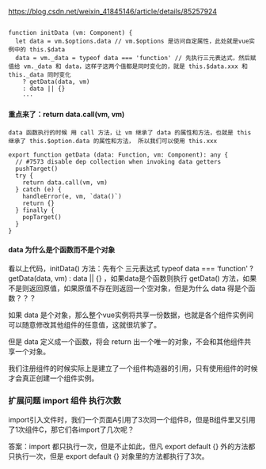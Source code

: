 https://blog.csdn.net/weixin_41845146/article/details/85257924

```

function initData (vm: Component) {
  let data = vm.$options.data // vm.$options 是访问自定属性，此处就是vue实例中的 this.$data
  data = vm._data = typeof data === 'function' // 先执行三元表达式，然后赋值给 vm._data 和 data，这样子这两个值都是同时变化的，就是 this.$data.xxx 和 this._data 同时变化
    ? getData(data, vm)
    : data || {}
    ···
```
#### 重点来了：return data.call(vm, vm)
    data 函数执行的时候 用 call 方法，让 vm 继承了 data 的属性和方法，也就是 this 继承了 this.$option.data 的属性和方法， 所以我们可以使用 this.xxx

```
export function getData (data: Function, vm: Component): any {
  // #7573 disable dep collection when invoking data getters
  pushTarget()
  try {
    return data.call(vm, vm)
  } catch (e) {
    handleError(e, vm, `data()`)
    return {}
  } finally {
    popTarget()
  }
}
```


#### data 为什么是个函数而不是个对象

看以上代码，initData() 方法：先有个 三元表达式 typeof data === ‘function' ? getData(data, vm) : data || {} ，如果data是个函数则执行 getData() 方法，如果不是则返回原值，如果原值不存在则返回一个空对象，但是为什么 data 得是个函数？？？

如果 data 是个对象，那么整个vue实例将共享一份数据，也就是各个组件实例间可以随意修改其他组件的任意值，这就很坑爹了。

但是 data 定义成一个函数，将会 return 出一个唯一的对象，不会和其他组件共享一个对象。

我们注册组件的时候实际上是建立了一个组件构造器的引用，只有使用组件的时候才会真正创建一个组件实例。




### 扩展问题 import 组件 执行次数

import引入文件时，我们一个页面A引用了3次同一个组件B，但是B组件里又引用了1次组件C，那它们各import了几次呢？

答案：import 都只执行一次，但是不止如此，但凡 export default {} 外的方法都只执行一次，但是 export default {} 对象里的方法都执行了3次。
